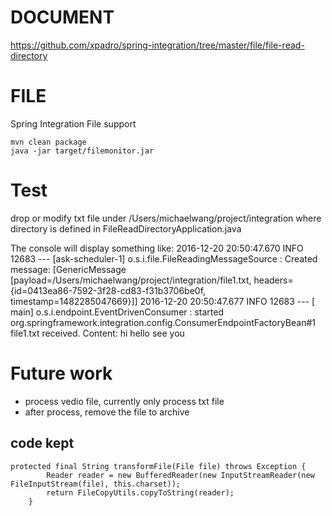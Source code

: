 # DOCUMENT
https://github.com/xpadro/spring-integration/tree/master/file/file-read-directory

# FILE
Spring Integration File support

 ```
 mvn clean package
 java -jar target/filemonitor.jar

 ```

# Test
drop or modify txt file under /Users/michaelwang/project/integration
where directory is defined in FileReadDirectoryApplication.java

The console will display something like:
2016-12-20 20:50:47.670  INFO 12683 --- [ask-scheduler-1] o.s.i.file.FileReadingMessageSource      : Created message: [GenericMessage [payload=/Users/michaelwang/project/integration/file1.txt, headers={id=0413ea86-7592-3f28-cd83-f31b3706be0f, timestamp=1482285047669}]]
2016-12-20 20:50:47.677  INFO 12683 --- [           main] o.s.i.endpoint.EventDrivenConsumer       : started org.springframework.integration.config.ConsumerEndpointFactoryBean#1
file1.txt received. Content: hi hello
see you


# Future work
* process vedio file, currently only process txt file
* after process, remove the file to archive

## code kept
```
protected final String transformFile(File file) throws Exception {
		Reader reader = new BufferedReader(new InputStreamReader(new FileInputStream(file), this.charset));
		return FileCopyUtils.copyToString(reader);
	}
```